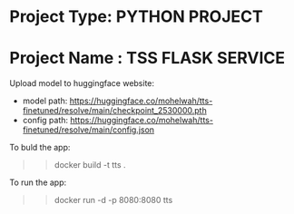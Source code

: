 # Project Type: PYTHON PROJECT
# Project Name : TSS FLASK SERVICE 

Upload model to huggingface website:
   - model path: https://huggingface.co/mohelwah/tts-finetuned/resolve/main/checkpoint_2530000.pth
   - config path: https://huggingface.co/mohelwah/tts-finetuned/resolve/main/config.json

To buld the app: 
>>  docker build -t tts .

To run the app:
>>  docker run -d -p 8080:8080 tts
